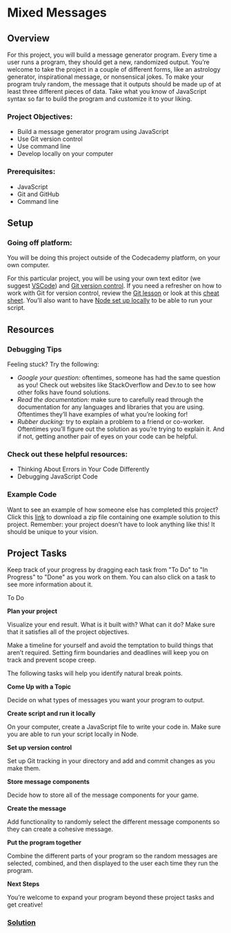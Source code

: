 # Mixed Messages

## Overview

For this project, you will build a message generator program. Every time
a user runs a program, they should get a new, randomized output. You’re
welcome to take the project in a couple of different forms, like an
astrology generator, inspirational message, or nonsensical jokes. To
make your program truly random, the message that it outputs should be
made up of at least three different pieces of data. Take what you know
of JavaScript syntax so far to build the program and customize it to
your liking.

### Project Objectives:

- Build a message generator program using JavaScript
- Use Git version control
- Use command line
- Develop locally on your computer

### Prerequisites:

- JavaScript
- Git and GitHub
- Command line

## Setup

### Going off platform:

You will be doing this project outside of the Codecademy platform, on
your own computer.

For this particular project, you will be using your own text editor (we
suggest <a href="https://code.visualstudio.com/download"
class="e14vpv2g1 gamut-xro1w8-ResetElement-Anchor-AnchorBase e1bhhzie0"
target="_blank" rel="noopener">VSCode</a>) and <a
href="https://www.codecademy.com/content-items/74bb71f3f3d5998245e9bbef934502d9"
class="e14vpv2g1 gamut-xro1w8-ResetElement-Anchor-AnchorBase e1bhhzie0"
target="_blank">Git version control</a>. If you need a refresher on how
to work with Git for version control, review the <a
href="https://www.codecademy.com/paths/full-stack-engineer-career-path/tracks/fscp-git-and-github-part-i/modules/fecp-introduction-to-git/lessons/git-workflow/exercises/git-generalizations"
class="e14vpv2g1 gamut-xro1w8-ResetElement-Anchor-AnchorBase e1bhhzie0"
target="_blank">Git lesson</a> or look at this
<a href="https://education.github.com/git-cheat-sheet-education.pdf"
class="e14vpv2g1 gamut-xro1w8-ResetElement-Anchor-AnchorBase e1bhhzie0"
target="_blank" rel="noopener">cheat sheet</a>. You’ll also want to have
<a href="https://www.codecademy.com/articles/setting-up-node-locally"
class="e14vpv2g1 gamut-xro1w8-ResetElement-Anchor-AnchorBase e1bhhzie0"
target="_blank">Node set up locally</a> to be able to run your script.

## Resources

### Debugging Tips

Feeling stuck? Try the following:

- *Google your question:* oftentimes, someone has had the same question
  as you! Check out websites like StackOverflow and Dev.to to see how
  other folks have found solutions.
- *Read the documentation:* make sure to carefully read through the
  documentation for any languages and libraries that you are using.
  Oftentimes they’ll have examples of what you’re looking for!
- *Rubber ducking:* try to explain a problem to a friend or co-worker.
  Oftentimes you’ll figure out the solution as you’re trying to explain
  it. And if not, getting another pair of eyes on your code can be
  helpful.

### Check out these helpful resources:

- Thinking About Errors in Your Code Differently
- Debugging JavaScript Code

### Example Code

Want to see an example of how someone else has completed this project?
Click this <a
href="https://static-assets.codecademy.com/Paths/full-stack-career-path/portfolio-projects/mixed-messages/script.js.zip"
class="e14vpv2g1 gamut-xro1w8-ResetElement-Anchor-AnchorBase e1bhhzie0"
target="_blank" rel="noopener">link</a> to download a zip file
containing one example solution to this project. Remember: your project
doesn’t have to look anything like this! It should be unique to your
vision.

## Project Tasks

Keep track of your progress by dragging each task from "To Do" to "In
Progress" to "Done" as you work on them. You can also click on a task to
see more information about it.

To Do


**Plan your project**

Visualize your end result. What is it built with? What can it do? Make
sure that it satisfies all of the project objectives.

Make a timeline for yourself and avoid the temptation to build things
that aren’t required. Setting firm boundaries and deadlines will keep
you on track and prevent scope creep.

The following tasks will help you identify natural break points.



**Come Up with a Topic**

Decide on what types of messages you want your program to output.



**Create script and run it locally**

On your computer, create a JavaScript file to write your code in. Make
sure you are able to run your script locally in Node.



**Set up version control**

Set up Git tracking in your directory and add and commit changes as you
make them.



**Store message components**

Decide how to store all of the message components for your game.



**Create the message**

Add functionality to randomly select the different message components so
they can create a cohesive message.



**Put the program together**

Combine the different parts of your program so the random messages are
selected, combined, and then displayed to the user each time they run
the program.



**Next Steps**

You’re welcome to expand your program beyond these project tasks and get
creative!

### [Solution](mixed-messages.js)